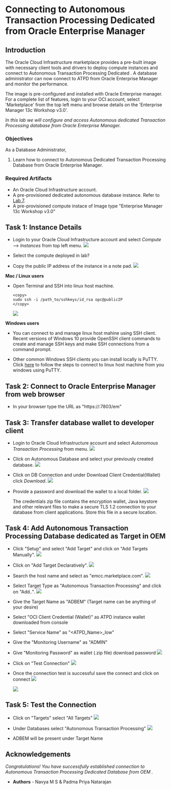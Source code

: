 # Connecting to Autonomous Transaction Processing Dedicated from Oracle Enterprise Manager

## Introduction
The Oracle Cloud Infrastructure marketplace provides a pre-built image with necessary client tools and drivers to deploy compute instances and connect to Autonomous Transaction Processing Dedicated . A database administrator can now connect to ATPD from Oracle Enterprise Manager and monitor the performance. 

The image is pre-configured and installed with Oracle Enterprise manager.
For a complete list of features, login to your OCI account, select 'Marketplace' from the top left menu and browse details on the 'Enterprise Manager 13c Workshop v3.0'.

*In this lab we will configure and access Autonomous dedicated Transaction Processing database from Oracle Enterprise Manager.*

### Objectives

As a Database Administrator,

1. Learn how to connect to Autonomous Dedicated Transaction Processing Database from Oracle Enterprise Manager.
   

### Required Artifacts

   - An Oracle Cloud Infrastructure account.
   - A pre-provisioned dedicated autonomous database instance. Refer to [Lab 7](?lab=lab-7-provisioning-databases).
   - A pre-provisioned compute instace of Image type "Enterprise Manager 13c Workshop v3.0"


## Task 1: Instance Details

- Login to your Oracle Cloud Infrastructure account and select *Compute* —> *Instances* from top left menu.
    ![](./images/Compute1.png " ")

- Select the compute deployed in lab?

- Copy the public IP address of the instance in a note pad. 
    ![](./images/Compute2.png " ")

**Mac / Linux users**

- Open Terminal and SSH into linux host machine.

    ```
    <copy>
    sudo ssh -i /path_to/sshkeys/id_rsa opc@publicIP
    </copy>
    ```

    ![](./images/SSH1.png " ")

**Windows users**

- You can connect to and manage linux host mahine using SSH client. Recent versions of Windows 10 provide OpenSSH client commands to create and manage SSH keys and make SSH connections from a command prompt.

- Other common Windows SSH clients you can install locally is PuTTY. Click [here](https://docs.microsoft.com/en-us/azure/virtual-machines/linux/ssh-from-windows) to follow the steps to connect to linux host machine from you windows using PuTTY.

## Task 2: Connect to Oracle Enterprise Manager from web browser

- In your browser type the URL as "https://<public ip address of oem compute>:7803/em"

## Task 3: Transfer database wallet to developer client

- Login to Oracle Cloud Infrastructure account and select *Autonomous Transaction Processing* from menu.
    ![](https://raw.githubusercontent.com/oracle/learning-library/master/common/images/console/database-atp.png " ")

- Click on Autonomous Database and select your previously created database.
    ![](./images/atpd2.png " ")

- Click on DB Connection and under Download Client Credential(Wallet) click *Download*.
    ![](./images/atpd3.png " ")

- Provide a password and download the wallet to a local folder. 
    ![](./images/atpd4.png " ")

    The credentials zip file contains the encryption wallet, Java keystore and other relevant files to make a secure TLS 1.2 connection to your database from client applications. Store this file in a secure location.
	
## Task 4: Add Autonomous Transaction Processing Database dedicated as Target in OEM

- Click "Setup" and select "Add Target" and click on "Add Targets Manually".
    ![](https://raw.githubusercontent.com/oracle/learning-library/master/common/images/console/database-atp.png " ")

- Click on "Add Target Declaratively".
    ![](./images/atpd2.png " ")

- Search the host name and select as "emcc.marketplace.com".
    ![](./images/atpd3.png " ")

- Select Target Type as "Autonomous Transaction Processing" and click on "Add..". 
    ![](./images/atpd4.png " ")

- Give the Target Name as "ADBEM" (Target name can be anything of your desire)

- Select "OCI Client Credential (Wallet)" as ATPD instance wallet downloaded from console   

- Select "Service Name" as "<ATPD_Name>_low"

- Give the "Monitoring Username" as "ADMIN"

- Give "Monitoring Password" as wallet (.zip file) download password
	![](./images/atpd5.png " ")

- Click on "Test Connection" 
	![](./images/atpd6.png " ")

- Once the connection test is successful save the connect and click on connect 
	![](./images/atpd7.png " ")
	
	![](./images/atpd8.png " ")
	
## Task 5: Test the Connection

- Click on "Targets" select "All Targets"
	![](./images/atpd9.png " ")
	
- Under Databases select "Autonomous Transaction Processing" 
	![](./images/atpd10.png " ")
	
- ADBEM will be present under Target Name

## Acknowledgements

*Congratulations! You have successfully established connection to Autonomous Transaction Processing Dedicated Database from OEM .*

- **Authors** - Navya M S & Padma Priya Natarajan
